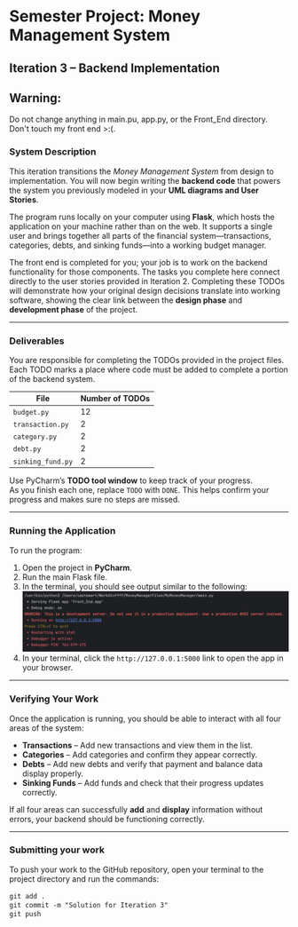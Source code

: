 # Semester Project: Money Management System  
## Iteration 3 – Backend Implementation  

## Warning: 
Do not change anything in main.pu, app.py, or the Front_End directory. Don't touch my front end >:(.

### System Description  
This iteration transitions the *Money Management System* from design to implementation. You will now begin writing the **backend code** that powers the system you previously modeled in your **UML diagrams and User Stories**.  

The program runs locally on your computer using **Flask**, which hosts the application on your machine rather than on the web. It supports a single user and brings together all parts of the financial system—transactions, categories, debts, and sinking funds—into a working budget manager.  

The front end is completed for you; your job is to work on the backend functionality for those components. The tasks you complete here connect directly to the user stories provided in Iteration 2. Completing these TODOs will demonstrate how your original design decisions translate into working software, showing the clear link between the **design phase** and **development phase** of the project.  

---

### Deliverables  
You are responsible for completing the TODOs provided in the project files.  
Each TODO marks a place where code must be added to complete a portion of the backend system.  

| File | Number of TODOs |
|------|-----------------|
| `budget.py` | 12 |
| `transaction.py` | 2 |
| `category.py` | 2 |
| `debt.py` | 2 |
| `sinking_fund.py` | 2 |

Use PyCharm’s **TODO tool window** to keep track of your progress.  
As you finish each one, replace `TODO` with `DONE`. This helps confirm your progress and makes sure no steps are missed.  

---

### Running the Application  
To run the program:  
1. Open the project in **PyCharm**.  
2. Run the main Flask file.  
3. In the terminal, you should see output similar to the following:  
   ![Running Terminal](running_terminal.png)  
4. In your terminal, click the `http://127.0.0.1:5000` link to open the app in your browser.  
      

---

### Verifying Your Work  
Once the application is running, you should be able to interact with all four areas of the system:  
- **Transactions** – Add new transactions and view them in the list.  
- **Categories** – Add categories and confirm they appear correctly.  
- **Debts** – Add new debts and verify that payment and balance data display properly.  
- **Sinking Funds** – Add funds and check that their progress updates correctly.  

If all four areas can successfully **add** and **display** information without errors, your backend should be functioning correctly.  

---

### Submitting your work

To push your work to the GitHub repository, open your terminal to the project directory and run the commands:
```
git add .
git commit -m "Solution for Iteration 3"
git push
```
